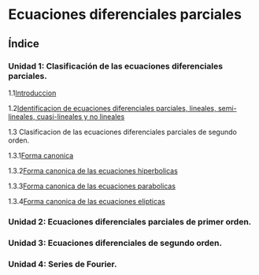 # Ecuaciones diferenciales parciales
## Índice 
### Unidad 1: Clasificación de las ecuaciones diferenciales parciales.
1.1[Introduccion](Unidad1/1.1_Material_Introduccion/Teoria.md)

1.2[Identificacion de ecuaciones diferenciales parciales, lineales, semi-lineales, cuasi-lineales y no lineales](Unidad1/1.2_Material_Identificacion_ecuaciones_diferenciales_parciales/Teoria.md)

1.3 Clasificacion de las ecuaciones diferenciales parciales de segundo orden.

1.3.1[Forma canonica](Unidad1/1.3_Clasificacion_de_ecuaciones_diferenciales_parciales_de_segundo_orden/1.3.1_FormaCanonica/Teoria.md)
  
1.3.2[Forma canonica de las ecuaciones hiperbolicas](Unidad1/1.3_Clasificacion_de_ecuaciones_diferenciales_parciales_de_segundo_orden/1.3.2_FormaCanonicaDeLasEcuacionesHiperbolicas/Teoria.md)
  
1.3.3[Forma canonica de las ecuaciones parabolicas](Unidad1/1.3_Clasificacion_de_ecuaciones_diferenciales_parciales_de_segundo_orden/1.3.2_FormaCanonicaDeLasEcuacionesParabolicas/Teoria.md)
  
1.3.4[Forma canonica de las ecuaciones elipticas](Unidad1/1.3_Clasificacion_de_ecuaciones_diferenciales_parciales_de_segundo_orden/1.3.3_FormaCanonicaDeLasEcuacionesElipticas/Teoria.md)
  
### Unidad 2: Ecuaciones diferenciales parciales de primer orden.

### Unidad 3: Ecuaciones diferenciales de segundo orden.

### Unidad 4: Series de Fourier.
